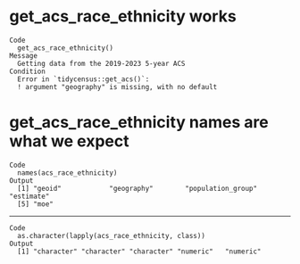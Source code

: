 # get_acs_race_ethnicity works

    Code
      get_acs_race_ethnicity()
    Message
      Getting data from the 2019-2023 5-year ACS
    Condition
      Error in `tidycensus::get_acs()`:
      ! argument "geography" is missing, with no default

# get_acs_race_ethnicity names are what we expect

    Code
      names(acs_race_ethnicity)
    Output
      [1] "geoid"            "geography"        "population_group" "estimate"        
      [5] "moe"             

---

    Code
      as.character(lapply(acs_race_ethnicity, class))
    Output
      [1] "character" "character" "character" "numeric"   "numeric"  

